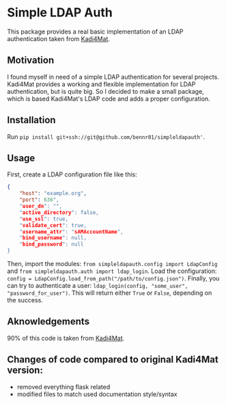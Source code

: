 # Simple LDAP Auth

This package provides a real basic implementation of an LDAP authentication taken from [Kadi4Mat](https://gitlab.com/iam-cms/kadi).

## Motivation

I found myself in need of a simple LDAP authentication for several projects. Kadi4Mat provides a working and flexible implementation for LDAP authentication, but is quite big. So I decided to make a small package, which is based Kadi4Mat's LDAP code and adds a proper configuration.

## Installation

Run `pip install git+ssh://git@github.com/bennr01/simpleldapauth'`.

## Usage

First, create a LDAP configuration file like this:

```json
{
    "host": "example.org",
    "port": 636",
    "user_dn": "",
    "active_directory": false,
    "use_ssl": true,
    "validate_cert": true,
    "username_attr": "sAMAccountName",
    "bind_username": null,
    "bind_password": null
}
```

Then, import the modules: `from simpleldapauth.config import LdapConfig` and `from simpleldapauth.auth import ldap_login`.
Load the configuration: `config = LdapConfig.load_from_path("/path/to/config.json")`.
Finally, you can try to authenticate a user: `ldap_login(config, "some_user", "password_for_user")`.
This will return either `True` or `False`, depending on the success.

## Aknowledgements

90% of this code is taken from [Kadi4Mat](https://gitlab.com/iam-cms/kadi).


## Changes of code compared to original Kadi4Mat version:

- removed everything flask related
- modified files to match used documentation style/syntax
